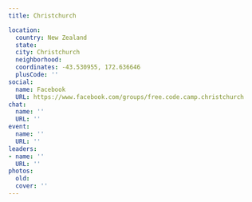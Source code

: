 ```yaml
---
title: Christchurch

location:
  country: New Zealand
  state: 
  city: Christchurch
  neighborhood: 
  coordinates: -43.530955, 172.636646
  plusCode: ''
social:
  name: Facebook
  URL: https://www.facebook.com/groups/free.code.camp.christchurch
chat:
  name: ''
  URL: ''
event:
  name: ''
  URL: ''
leaders:
- name: ''
  URL: ''
photos:
  old: 
  cover: ''
---
```

